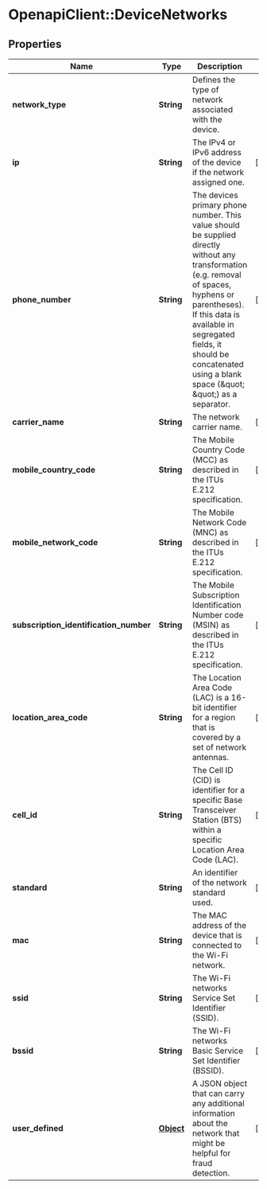 # OpenapiClient::DeviceNetworks

## Properties
Name | Type | Description | Notes
------------ | ------------- | ------------- | -------------
**network_type** | **String** | Defines the type of network associated with the device. | 
**ip** | **String** | The IPv4 or IPv6 address of the device if the network assigned one. | [optional] 
**phone_number** | **String** | The devices primary phone number. This value should be supplied directly without any transformation (e.g. removal of spaces, hyphens or parentheses). If this data is available in segregated fields, it should be concatenated using a blank space (\&quot; \&quot;) as a separator. | [optional] 
**carrier_name** | **String** | The network carrier name. | [optional] 
**mobile_country_code** | **String** | The Mobile Country Code (MCC) as described in the ITUs E.212 specification. | [optional] 
**mobile_network_code** | **String** | The Mobile Network Code (MNC) as described in the ITUs E.212 specification. | [optional] 
**subscription_identification_number** | **String** | The Mobile Subscription Identification Number code (MSIN) as described in the ITUs E.212 specification. | [optional] 
**location_area_code** | **String** | The Location Area Code (LAC) is a 16-bit identifier for a region that is covered by a set of network antennas. | [optional] 
**cell_id** | **String** | The Cell ID (CID) is identifier for a specific Base Transceiver Station (BTS) within a specific Location Area Code (LAC). | [optional] 
**standard** | **String** | An identifier of the network standard used. | [optional] 
**mac** | **String** | The MAC address of the device that is connected to the Wi-Fi network. | [optional] 
**ssid** | **String** | The Wi-Fi networks Service Set Identifier (SSID). | [optional] 
**bssid** | **String** | The Wi-Fi networks Basic Service Set Identifier (BSSID). | [optional] 
**user_defined** | [**Object**](.md) | A JSON object that can carry any additional information about the network that might be helpful for fraud detection. | [optional] 


